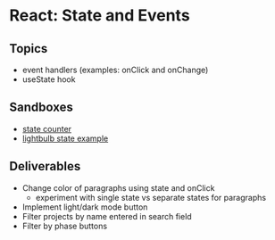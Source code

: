 # React: State and Events

## Topics
* event handlers (examples: onClick and onChange)
* useState hook

## Sandboxes
* [state counter](https://codesandbox.io/p/sandbox/counter-state-example-0r8stb?from-embed)
* [lightbulb state example](https://codesandbox.io/p/sandbox/vigilant-minsky-iiykrb?from-embed)

## Deliverables
* Change color of paragraphs using state and onClick
    * experiment with single state vs separate states for paragraphs
* Implement light/dark mode button
* Filter projects by name entered in search field
* Filter by phase buttons
